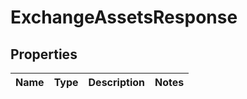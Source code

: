 
# ExchangeAssetsResponse

## Properties
Name | Type | Description | Notes
------------ | ------------- | ------------- | -------------



